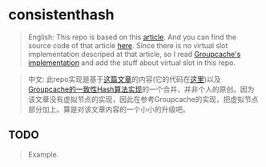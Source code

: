 # consistenthash
> English: This repo is based on this [article](https://medium.com/@sent0hil/consistent-hashing-a-guide-go-implementation-fe3421ac3e8f#.upih8qaqy). And you can find the source code of that article [here](https://github.com/sent-hil/consistenthash). Since there is no virtual slot implementation descriped at that article, so I read [Groupcache's implementation](https://github.com/golang/groupcache/blob/master/consistenthash/consistenthash.go) and add the stuff about virtual slot in this repo.

> 中文: 此repo实现是基于[这篇文章](https://medium.com/@sent0hil/consistent-hashing-a-guide-go-implementation-fe3421ac3e8f#.upih8qaqy)的内容(它的代码在[这里](https://github.com/sent-hil/consistenthash))以及[Groupcache的一致性Hash算法实现](https://github.com/golang/groupcache/blob/master/consistenthash/consistenthash.go)的一个合并，并非个人的原创。因为该文章没有虚拟节点的实现，因此在参考Groupcache的实现，把虚拟节点部分加上。算是对该文章内容的一个小小的升级吧。

## TODO
> Example.